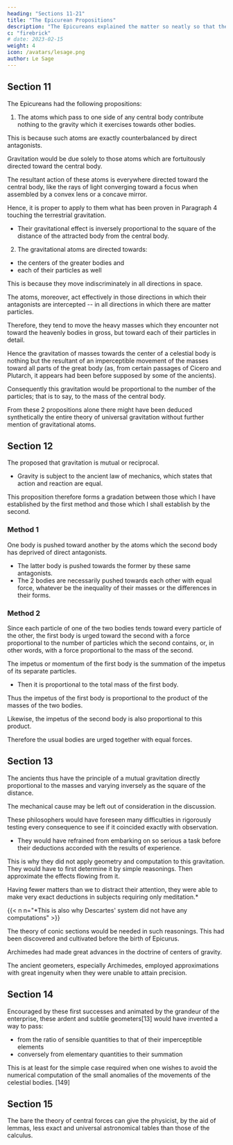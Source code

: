 ```yaml
---
heading: "Sections 11-21"
title: "The Epicurean Propositions"
description: "The Epicureans explained the matter so neatly so that they followed out the consequences"
c: "firebrick"
# date: 2023-02-15
weight: 4
icon: /avatars/lesage.png
author: Le Sage
---
```



## Section 11

<!-- When once the Epicureans were thus come to explain the matter so neatly, the most thoughtful and curious among them would certainly have followed out the consequences which could be easily deduced from this hypothesis, and they would necessarily have arrived at the following propositions: -->

The Epicureans had the following propositions:

1. The atoms which pass to one side of any central body contribute nothing to the gravity which it exercises towards other bodies. 

This is because such atoms are exactly counterbalanced by direct antagonists. 

Gravitation would be due solely to those atoms which are fortuitously directed toward the central body. 

The resultant action of these atoms is everywhere directed toward the central body, like the rays of light converging toward a focus when assembled by a convex lens or a concave mirror. 

Hence, it is proper to apply to them what has been proven in Paragraph 4 touching the terrestrial gravitation.
- Their gravitational effect is inversely proportional to the square of the distance of the attracted body from the central body. 


2. The gravitational atoms are directed towards:
- the centers of the greater bodies and
- each of their particles as well

This is because they move indiscriminately in all directions in space. 

The atoms, moreover, act effectively in those directions in which their antagonists are intercepted -- in all directions in which there are matter particles.

Therefore, they tend to move the heavy masses which they encounter not toward the heavenly bodies in gross, but toward each of their particles in detail. 

Hence the gravitation of masses towards the center of a celestial body is nothing but the resultant of an imperceptible movement of the masses toward all parts of the great body (as, from certain passages of Cicero and Plutarch, it appears had been before supposed by some of the ancients). 

Consequently this gravitation would be proportional to the number of the particles; that is to say, to the mass of the central body.

From these 2 propositions alone there might have been deduced synthetically the entire theory of universal gravitation without further mention of gravitational atoms.


## Section 12

<!-- 12. This is the place to insert a certain proposition which is commonly spoken of as if it were distinct from those which teach that gravitation is universal, but which appears to me to be included in that expression.  -->

The proposed that gravitation is mutual or reciprocal.
- Gravity is subject to the ancient law of mechanics, which states that action and reaction are equal.

<!-- I say that this is the place to consider this proposition, because it can equally well be proved either through the introduction of the agent of gravitation, as I have done in preceding paragraphs, or by considering gravitation abstractly, as I shall do in those which follow.  -->

This proposition therefore forms a gradation between those which I have established by the first method and those which I shall establish by the second.


### Method 1

One body is pushed toward another by the atoms which the second body has deprived of direct antagonists.
- The latter body is pushed towards the former by these same antagonists.
- The 2 bodies are necessarily pushed towards each other with equal force, whatever be the inequality of their masses or the differences in their forms.


### Method 2 

Since each particle of one of the two bodies tends toward every particle of the other, the first body is urged toward the second with a force proportional to the number of particles which the second contains, or, in other words, with a force proportional to the mass of the second. 

The impetus or momentum of the first body is the summation of the impetus of its separate particles.
- Then it is proportional to the total mass of the first body.

Thus the impetus of the first body is proportional to the product of the masses of the two bodies.

Likewise, the impetus of the second body is also proportional to this product.

Therefore the usual bodies are urged together with equal forces.


## Section 13

<!-- What are the other consequences  -->

The ancients thus have the principle of a mutual gravitation directly proportional to the masses and varying inversely as the square of the distance. 

The mechanical cause may be left out of consideration in the discussion.

These philosophers would have foreseen many difficulties in rigorously testing every consequence to see if it coincided exactly with observation.
- They would have refrained from embarking on so serious a task before their deductions accorded with the results of experience.

This is why they did not apply geometry and computation to this gravitation. They would have to first determine it by simple reasonings. Then approximate the effects flowing from it.

<!-- and seeing that these conjectures accorded roughly with the real constitution of the universe[12] I believe I do no violence to probabilities in presuming that the ancient philosophers would have been acquainted with some such reasonings. -->

Having fewer matters than we to distract their attention, they were able to make very exact deductions in subjects requiring only meditation.*

{{< n n="*This is also why Descartes' system did not have any computations" >}}



The theory of conic sections would be needed in such reasonings. This had been discovered and cultivated before the birth of Epicurus.

Archimedes had made great advances in the doctrine of centers of gravity.

The ancient geometers, especially Archimedes, employed approximations with great ingenuity when they were unable to attain precision.


## Section 14

Encouraged by these first successes and animated by the grandeur of the enterprise, these ardent and subtile geometers[13] would have invented a way to pass:
- from the ratio of sensible quantities to that of their imperceptible elements 
- conversely from elementary quantities to their summation

This is at least for the simple case required when one wishes to avoid the numerical computation of the small anomalies of the movements of the celestial bodies. [149] 

<!-- Certainly they had sufficient patience and sagacity to succeed in finding such a method, since they had had enough of these qualities to discover and advance in considerable degree the admirable doctrine of incommensurables, and of exhaustions, although these were not ordinarily used except in the consideration of the five regular bodies, and were specially derived, it is said, to examine certain very hazardous and even fantastic conjectures of the Pythagoreans and Platonists. -->


## Section 15

The bare the theory of central forces can give the physicist, by the aid of lemmas, less exact and universal astronomical tables than those of the calculus.

<!-- Practically, if one omits from 

 those curious propositions and generalizations which can only be regarded as its luxuries, as well as the delicate evaluations which are required only for the perfecting of , all the rest may be demonstrated sufficiently for the uses of  -->

<!-- This has indeed been pointed out in some degree by several geometers, but it may be realized still further if the reader will undertake by the same or analogous means of simplification to attack other propositions than those already so treated. -->

<!-- But the probability that the ancients would have been able to accomplish such demonstrations is still less necessary to the plan which I have proposed to myself, as stated at the beginning of this essay, than the probability that they would have discovered the simple relations mentioned in the thirteenth paragraph. 

Consequently the reader may, if he prefers, ignore the last three paragraphs and give attention only to matters which I have expressly engaged to establish. -->


